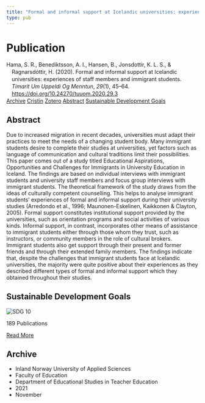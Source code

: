 ```yaml
---
title: "Formal and informal support at Icelandic universities: experiences of staff members and immigrant students"
type: pub
---
```

<h1>Publication</h1>
<article id="csl-bib-container-5S8C6C4H" class="csl-bib-container">
  <div class="csl-bib-body" style="line-height: 1.35; padding-left: 1em; text-indent:-1em;">
  <div class="csl-entry">Hama, S. R., Benediktsson, A. I., Hansen, B., Jonsdottir, K. L. S., &amp; Ragnarsd&#xF3;ttir, H. (2020). Formal and informal support at Icelandic universities: experiences of staff members and immigrant students. <i>T&#xED;marit Um Uppeldi Og Menntun</i>, <i>29</i>(1), 45&#x2013;64. <a href="https://doi.org/10.24270/tuuom.2020.29.3">https://doi.org/10.24270/tuuom.2020.29.3</a></div>
</div>
  <div class="csl-bib-buttons">
    <a href="#taxonomy-article-5S8C6C4H" class="csl-bib-button">Archive</a>
    <a href="https://app.cristin.no/results/show.jsf?id=1951071" alt="Cristin URL" class="csl-bib-button">Cristin</a>
    <a href="http://zotero.org/groups/5022929/items/5S8C6C4H" alt="Zotero URL" class="csl-bib-button">Zotero</a>
    <a href="#abstract-article-5S8C6C4H" class="csl-bib-button">Abstract</a>
    <a href="#sdg-article-5S8C6C4H" class="csl-bib-button">Sustainable Development Goals</a>
  </div>
  <div id="csl-bib-meta-container-5S8C6C4H"></div>
</article>
<div id="csl-bib-meta-5S8C6C4H" class="csl-bib-meta">
  <article id="abstract-article-5S8C6C4H" class="abstract-article">
    <h1>Abstract</h1>
    Due to increased migration in recent decades, universities must adapt their practices to meet the needs of a changing student body. Many immigrant students desire to complete their studies at universities, yet factors such as language of communication and cultural traditions limit their possibilities. This paper comes out of a study titled Educational Aspirations, Opportunities and Challenges for Immigrants in University Education in Iceland. The findings are based on individual interviews with immigrant students and university staff members and focus group interviews with immigrant students. The theoretical framework of the study draws from the ideas of culturally competent counselling. This helps to analyse immigrant students’ experiences of formal and informal support during their university studies (Arredondo et al., 1996; Maunonen-Eskelinen, Kaikkonen &amp; Clayton, 2005). Formal support constitutes institutional support provided by the universities, such as orientation programs and social activities of various kinds. Informal support, in contrast, incorporates other means of assistance to immigrant students either through those whom they trust, such as instructors, or community members in the role of cultural brokers. Immigrant students also get support through their present and former friends and through their extended family members. The findings indicate that, despite the challenges that immigrant students face at Icelandic universities, the majority were quite positive about their experiences as they described different types of formal and informal support which they obtained throughout their studies.
  </article>
  <article id="sdg-article-5S8C6C4H" class="sdg-article">
    <h1>Sustainable Development Goals</h1>
    <div class="sdg-container"><div id="sdg10" class="sdg">
<img src="{{< params subfolder >}}images/sdg/sdg10_en.png" class="image" alt="SDG 10">
<div class="sdg-overlay">
<p class="sdg-publication-count"><span>189</span> Publications</p>
<p><a href="https://sdgs.un.org/goals/goal10" class="sdg-read-more">Read More</a></p>
</div>
</div></div>
  </article>
  <article id="taxonomy-article-5S8C6C4H" class="taxonomy-article">
    <h1>Archive</h1>
    <ul>
      <li>Inland Norway University of Applied Sciences</li>
      <li>Faculty of Education</li>
      <li>Department of Educational Studies in Teacher Education</li>
      <li>2021</li>
      <li>November</li>
    </ul>
  </article>
</div>
